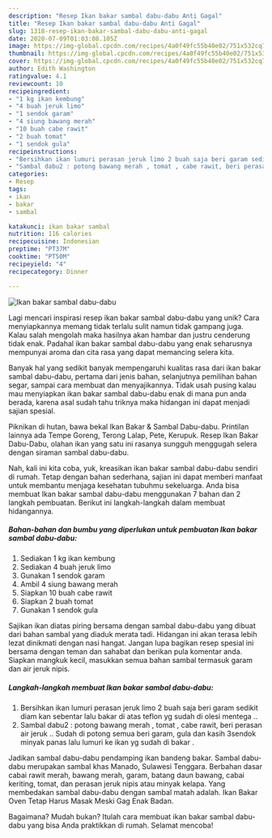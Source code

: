 ```yaml
---
description: "Resep Ikan bakar sambal dabu-dabu Anti Gagal"
title: "Resep Ikan bakar sambal dabu-dabu Anti Gagal"
slug: 1318-resep-ikan-bakar-sambal-dabu-dabu-anti-gagal
date: 2020-07-09T01:03:08.105Z
image: https://img-global.cpcdn.com/recipes/4a0f49fc55b40e02/751x532cq70/ikan-bakar-sambal-dabu-dabu-foto-resep-utama.jpg
thumbnail: https://img-global.cpcdn.com/recipes/4a0f49fc55b40e02/751x532cq70/ikan-bakar-sambal-dabu-dabu-foto-resep-utama.jpg
cover: https://img-global.cpcdn.com/recipes/4a0f49fc55b40e02/751x532cq70/ikan-bakar-sambal-dabu-dabu-foto-resep-utama.jpg
author: Edith Washington
ratingvalue: 4.1
reviewcount: 10
recipeingredient:
- "1 kg ikan kembung"
- "4 buah jeruk limo"
- "1 sendok garam"
- "4 siung bawang merah"
- "10 buah cabe rawit"
- "2 buah tomat"
- "1 sendok gula"
recipeinstructions:
- "Bersihkan ikan lumuri perasan jeruk limo 2 buah saja beri garam sedikit diam kan sebentar lalu bakar di atas teflon yg sudah di olesi mentega .."
- "Sambal dabu2 : potong bawang merah , tomat , cabe rawit, beri perasan air jeruk .. Sudah di potong semua beri garam, gula dan kasih 3sendok minyak panas lalu lumuri ke ikan yg sudah di bakar ."
categories:
- Resep
tags:
- ikan
- bakar
- sambal

katakunci: ikan bakar sambal 
nutrition: 116 calories
recipecuisine: Indonesian
preptime: "PT37M"
cooktime: "PT50M"
recipeyield: "4"
recipecategory: Dinner

---
```



![Ikan bakar sambal dabu-dabu](https://img-global.cpcdn.com/recipes/4a0f49fc55b40e02/751x532cq70/ikan-bakar-sambal-dabu-dabu-foto-resep-utama.jpg)

Lagi mencari inspirasi resep ikan bakar sambal dabu-dabu yang unik? Cara menyiapkannya memang tidak terlalu sulit namun tidak gampang juga. Kalau salah mengolah maka hasilnya akan hambar dan justru cenderung tidak enak. Padahal ikan bakar sambal dabu-dabu yang enak seharusnya mempunyai aroma dan cita rasa yang dapat memancing selera kita.

Banyak hal yang sedikit banyak mempengaruhi kualitas rasa dari ikan bakar sambal dabu-dabu, pertama dari jenis bahan, selanjutnya pemilihan bahan segar, sampai cara membuat dan menyajikannya. Tidak usah pusing kalau mau menyiapkan ikan bakar sambal dabu-dabu enak di mana pun anda berada, karena asal sudah tahu triknya maka hidangan ini dapat menjadi sajian spesial.

Piknikan di hutan, bawa bekal Ikan Bakar &amp; Sambal Dabu-dabu. Printilan lainnya ada Tempe Goreng, Terong Lalap, Pete, Kerupuk. Resep Ikan Bakar Dabu-Dabu, olahan ikan yang satu ini rasanya sungguh menggugah selera dengan siraman sambal dabu-dabu.


Nah, kali ini kita coba, yuk, kreasikan ikan bakar sambal dabu-dabu sendiri di rumah. Tetap dengan bahan sederhana, sajian ini dapat memberi manfaat untuk membantu menjaga kesehatan tubuhmu sekeluarga. Anda bisa membuat Ikan bakar sambal dabu-dabu menggunakan 7 bahan dan 2 langkah pembuatan. Berikut ini langkah-langkah dalam membuat hidangannya.

<!--inarticleads1-->

##### Bahan-bahan dan bumbu yang diperlukan untuk pembuatan Ikan bakar sambal dabu-dabu:

1. Sediakan 1 kg ikan kembung
1. Sediakan 4 buah jeruk limo
1. Gunakan 1 sendok garam
1. Ambil 4 siung bawang merah
1. Siapkan 10 buah cabe rawit
1. Siapkan 2 buah tomat
1. Gunakan 1 sendok gula


Sajikan ikan diatas piring bersama dengan sambal dabu-dabu yang dibuat dari bahan sambal yang diaduk merata tadi. Hidangan ini akan terasa lebih lezat dinikmati dengan nasi hangat. Jangan lupa bagikan resep spesial ini bersama dengan teman dan sahabat dan berikan pula komentar anda. Siapkan mangkuk kecil, masukkan semua bahan sambal termasuk garam dan air jeruk nipis. 

<!--inarticleads2-->

##### Langkah-langkah membuat Ikan bakar sambal dabu-dabu:

1. Bersihkan ikan lumuri perasan jeruk limo 2 buah saja beri garam sedikit diam kan sebentar lalu bakar di atas teflon yg sudah di olesi mentega ..
1. Sambal dabu2 : potong bawang merah , tomat , cabe rawit, beri perasan air jeruk .. Sudah di potong semua beri garam, gula dan kasih 3sendok minyak panas lalu lumuri ke ikan yg sudah di bakar .


Jadikan sambal dabu-dabu pendamping ikan bandeng bakar. Sambal dabu-dabu merupakan sambal khas Manado, Sulawesi Tenggara. Berbahan dasar cabai rawit merah, bawang merah, garam, batang daun bawang, cabai keriting, tomat, dan perasan jeruk nipis atau minyak kelapa. Yang membedakan sambal dabu-dabu dengan sambal matah adalah. Ikan Bakar Oven Tetap Harus Masak Meski Gag Enak Badan. 

Bagaimana? Mudah bukan? Itulah cara membuat ikan bakar sambal dabu-dabu yang bisa Anda praktikkan di rumah. Selamat mencoba!
